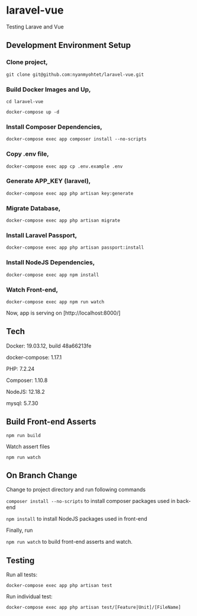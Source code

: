 # laravel-vue

Testing Larave and Vue

## Development Environment Setup

### Clone project,

`git clone git@github.com:nyanmyohtet/laravel-vue.git`

### Build Docker Images and Up,

`cd laravel-vue`

`docker-compose up -d`

### Install Composer Dependencies,

`docker-compose exec app composer install --no-scripts`

### Copy .env file,

`docker-compose exec app cp .env.example .env`

### Generate APP_KEY (laravel),

`docker-compose exec app php artisan key:generate`

### Migrate Database,

`docker-compose exec app php artisan migrate`

### Install Laravel Passport,

`docker-compose exec app php artisan passport:install`

### Install NodeJS Dependencies,

`docker-compose exec app npm install`

### Watch Front-end,

`docker-compose exec app npm run watch`

Now, app is serving on [http://localhost:8000/]

## Tech

Docker: 19.03.12, build 48a66213fe

docker-compose: 1.17.1

PHP: 7.2.24

Composer: 1.10.8

NodeJS: 12.18.2

mysql: 5.7.30

## Build Front-end Asserts

`npm run build`

Watch assert files

`npm run watch`

## On Branch Change

Change to project directory and run following commands

`composer install --no-scripts`
to install composer packages used in back-end

`npm install`
to install NodeJS packages used in front-end

Finally, run

`npm run watch` to build front-end asserts and watch.

## Testing

Run all tests:

`docker-compose exec app php artisan test`

Run individual test:

`docker-compose exec app php artisan test/[Feature|Unit]/[FileName]`
